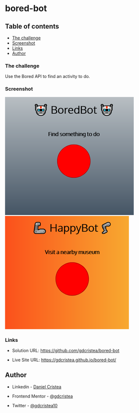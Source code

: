 # bored-bot
 
## Table of contents

  - [The challenge](#the-challenge)
  - [Screenshot](#screenshot)
  - [Links](#links)
  - [Author](#author)

### The challenge

Use the Bored API to find an activity to do.

### Screenshot

![](screenshot/Screenshot1.png)
![](screenshot/Screenshot2.png)

### Links

- Solution URL: https://github.com/gdcristea/bored-bot

- Live Site URL: https://gdcristea.github.io/bored-bot/

## Author

- Linkedin - [Daniel Cristea](https://www.linkedin.com/in/daniel-cristea-629069191/)

- Frontend Mentor - [@gdcristea](https://www.frontendmentor.io/profile/gdcristea)

- Twitter - [@gdcristea10](https://twitter.com/gdcristea10)